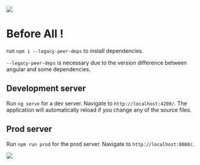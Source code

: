 ![](https://img.shields.io/static/v1?label=&message=FormDev&color=green)


# Before All ! 
 run `npm i --legacy-peer-deps` to install dependencies.

 `--legacy-peer-deps` is necessary due to the version difference between angular and some dependencies. 

## Development server

Run `ng serve` for a dev server. Navigate to `http://localhost:4200/`. The application will automatically reload if you change any of the source files.


## Prod server

Run `npm run prod` for the prod server. Navigate to `http://localhost:8080/`.

[![](https://img.shields.io/badge/github-blue?style=for-the-badge)](https://github.com/DivermanCiv/formdev)
